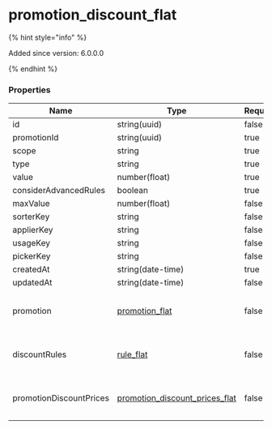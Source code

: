 
# promotion_discount_flat

{% hint style="info" %}

Added since version: 6.0.0.0

{% endhint %}

### Properties

|Name|Type|Required|Restrictions|Description|
|---|---|---|---|---|
|id|string(uuid)|false|none|none|
|promotionId|string(uuid)|true|none|none|
|scope|string|true|none|none|
|type|string|true|none|none|
|value|number(float)|true|none|none|
|considerAdvancedRules|boolean|true|none|none|
|maxValue|number(float)|false|none|none|
|sorterKey|string|false|none|none|
|applierKey|string|false|none|none|
|usageKey|string|false|none|none|
|pickerKey|string|false|none|none|
|createdAt|string(date-time)|true|read-only|none|
|updatedAt|string(date-time)|false|read-only|none|
|promotion|[promotion_flat](/schema/promotion_flat)|false|none|Added since version: 6.0.0.0|
|discountRules|[rule_flat](/schema/rule_flat)|false|none|Added since version: 6.0.0.0|
|promotionDiscountPrices|[promotion_discount_prices_flat](/schema/promotion_discount_prices_flat)|false|none|Added since version: 6.0.0.0|
